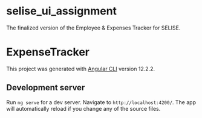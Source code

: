 # selise_ui_assignment
The finalized version of the Employee &amp; Expenses Tracker for SELISE.

# ExpenseTracker
This project was generated with [Angular CLI](https://github.com/angular/angular-cli) version 12.2.2.

## Development server
Run `ng serve` for a dev server. Navigate to `http://localhost:4200/`. The app will automatically reload if you change any of the source files.

